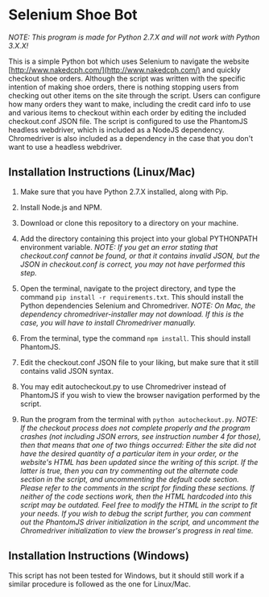# Selenium Shoe Bot

*NOTE: This program is made for Python 2.7.X and will not work with Python 3.X.X!*

This is a simple Python bot which uses Selenium to navigate the website [http://www.nakedcph.com/](http://www.nakedcph.com/)  and quickly checkout shoe orders. Although the script was written with the specific intention of making shoe orders, there is nothing stopping users from checking out other items on the site through the script. Users can configure how many orders they want to make, including the credit card info to use and various items to checkout within each order by editing the included checkout.conf JSON file. The script is configured to use the PhantomJS headless webdriver, which is included as a NodeJS dependency. Chromedriver is also included as a dependency in the case that you don't want to use a headless webdriver.

## Installation Instructions (Linux/Mac)

1. Make sure that you have Python 2.7.X installed, along with Pip.

2. Install Node.js and NPM.

3. Download or clone this repository to a directory on your machine.

4. Add the directory containing this project into your global PYTHONPATH environment variable. *NOTE: If you get an error stating that checkout.conf cannot be found, or that it contains invalid JSON, but the JSON in checkout.conf is correct, you may not have performed this step.*

5. Open the terminal, navigate to the project directory, and type the command `pip install -r requirements.txt`. This should install the Python dependencies Selenium and Chromedriver. *NOTE: On Mac, the dependency chromedriver-installer may not download. If this is the case, you will have to install Chromedriver manually.*

6. From the terminal, type the command `npm install`. This should install PhantomJS.

7. Edit the checkout.conf JSON file to your liking, but make sure that it still contains valid JSON syntax.

8. You may edit autocheckout.py to use Chromedriver instead of PhantomJS if you wish to view the browser navigation performed by the script. 

9. Run the program from the terminal with `python autocheckout.py`. *NOTE: If the checkout process does not complete properly and the program crashes (not including JSON errors, see instruction number 4 for those), then that means that one of two things occurred: Either the site did not have the desired quantity of a particular item in your order, or the website's HTML has been updated since the writing of this script. If the latter is true, then you can try commenting out the alternate code section in the script, and uncommenting the default code section. Please refer to the comments in the script for finding these sections. If neither of the code sections work, then the HTML hardcoded into this script may be outdated. Feel free to modify the HTML in the script to fit your needs. If you wish to debug the script further, you can comment out the PhantomJS driver initialization in the script, and uncomment the Chromedriver initialization to view the browser's progress in real time.*

## Installation Instructions (Windows)

This script has not been tested for Windows, but it should still work if a similar procedure is followed as the one for Linux/Mac.
